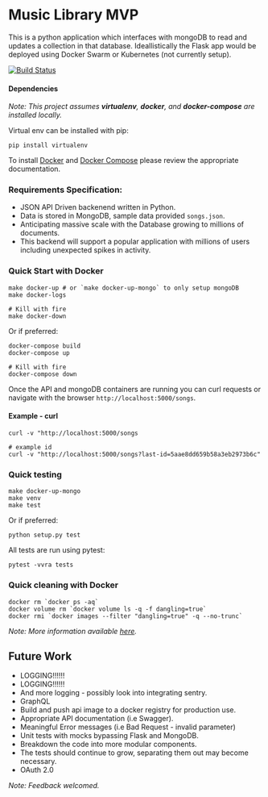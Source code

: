 # Music Library MVP
This is a python application which interfaces with mongoDB to read and updates a collection in that database.
Ideallistically the Flask app would be deployed using Docker Swarm or Kubernetes (not currently setup).

[![Build Status](https://travis-ci.org/rixka/music-library-mvp.svg?branch=master)](https://travis-ci.org/rixka/music-library-mvp)

#### Dependencies

_Note: This project assumes **virtualenv**, **docker**, and **docker-compose** are installed locally._

Virtual env can be installed with pip:
```
pip install virtualenv
```

To install [Docker](https://docs.docker.com/install) and [Docker Compose](https://docs.docker.com/compose/install/) please review the appropriate documentation.


### Requirements Specification:
- JSON API Driven backenend written in Python.
- Data is stored in MongoDB, sample data provided `songs.json`.
- Anticipating massive scale with the Database growing to millions of documents.
- This backend will support a popular application with millions of users including unexpected spikes in activity.


### Quick Start with Docker

```shell
make docker-up # or `make docker-up-mongo` to only setup mongoDB
make docker-logs

# Kill with fire
make docker-down
```

Or if preferred:
```shell
docker-compose build
docker-compose up

# Kill with fire
docker-compose down
```

Once the API and mongoDB containers are running you can curl requests or navigate with the browser `http://localhost:5000/songs`.

#### Example - curl
```
curl -v "http://localhost:5000/songs

# example id
curl -v "http://localhost:5000/songs?last-id=5aae8dd659b58a3eb2973b6c"
```


### Quick testing
```shell
make docker-up-mongo
make venv
make test
```

Or if preferred:
```shell
python setup.py test
```

All tests are run using pytest:
```shell
pytest -vvra tests
```

### Quick cleaning with Docker
```shell
docker rm `docker ps -aq`
docker volume rm `docker volume ls -q -f dangling=true`
docker rmi `docker images --filter "dangling=true" -q --no-trunc`
```

_Note: More information available [here](https://gist.github.com/bastman/5b57ddb3c11942094f8d0a97d461b430)._


## Future Work

* LOGGING!!!!!!
* LOGGING!!!!!!
* And more logging - possibly look into integrating sentry.
* GraphQL
* Build and push api image to a docker registry for production use.
* Appropriate API documentation (i.e Swagger).
* Meaningful Error messages (i.e Bad Request - invalid parameter)
* Unit tests with mocks bypassing Flask and MongoDB.
* Breakdown the code into more modular components.
* The tests should continue to grow, separating them out may become necessary.
* OAuth 2.0

_Note: Feedback welcomed._
